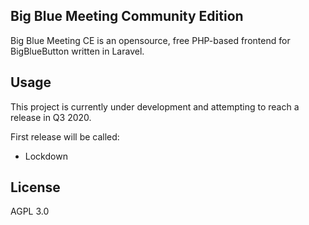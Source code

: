 ## Big Blue Meeting Community Edition

Big Blue Meeting CE is an opensource, free PHP-based frontend for BigBlueButton written in Laravel.

## Usage
This project is currently under development and attempting to reach a release in Q3 2020.

First release will be called: 
- Lockdown



## License
AGPL 3.0
